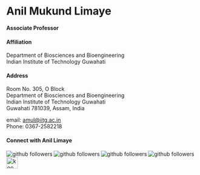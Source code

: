 # Anil Mukund Limaye
**Associate Professor**

#### Affiliation  
Department of Biosciences and Bioengineering  
Indian Institute of Technology Guwahati  

#### Address
Room No. 305, O Block  
Department of Biosciences and Bioengineering  
Indian Institute of Technology Guwahati  
Guwahati 781039, Assam, India  


email: amul@iitg.ac.in  
Phone: 0367-2582218



#### Connect with Anil Limaye

[<img align="left" alt="github followers" src="https://img.shields.io/github/followers/molendolab?color=white&label=facebook&logo=facebook&logoColor=blue&style=social" />][facebook]
[<img align="left" alt="github followers" src="https://img.shields.io/github/followers/molendolab?color=white&label=twitter&logo=twitter&logoColor=blue&style=social" />][twitter]
[<img align="left" alt="github followers" src="https://img.shields.io/github/followers/molendolab?color=white&label=linkedin&logo=linkedin&logoColor=blue&style=social" />][linkedin]
[<img align="left" alt="github followers" src="https://img.shields.io/github/followers/molendolab?color=white&label=github&logo=github&logoColor=blue&style=social" />][github]
[<img align="left" alt="koo link" width="30px" src="https://www.kooapp.com/img/logoSolidOutline.png" />][koo]


[github]: https://github.com/molendolab
[facebook]: https://www.facebook.com/limaye.anil/
[linkedin]: https://www.linkedin.com/in/anil-limaye-472a6a52/
[twitter]: https://twitter.com/limaye_mukund
[koo]: https://www.kooapp.com/profile/anillimaye
